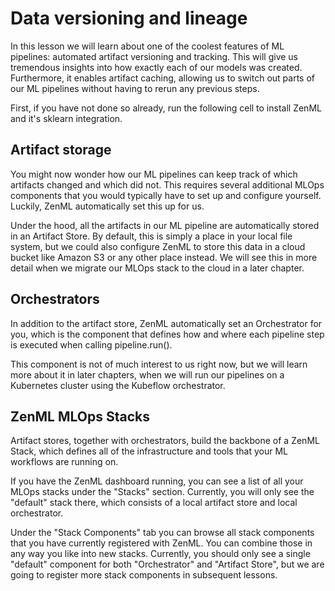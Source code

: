 # Data versioning and lineage

In this lesson we will learn about one of the coolest features of ML pipelines: automated artifact versioning and tracking. This will give us tremendous insights into how exactly each of our models was created. Furthermore, it enables artifact caching, allowing us to switch out parts of our ML pipelines without having to rerun any previous steps.

First, if you have not done so already, run the following cell to install ZenML and it's sklearn integration.

## Artifact storage

You might now wonder how our ML pipelines can keep track of which artifacts changed and which did not. This requires several additional MLOps components that you would typically have to set up and configure yourself. Luckily, ZenML automatically set this up for us.

Under the hood, all the artifacts in our ML pipeline are automatically stored in an Artifact Store. By default, this is simply a place in your local file system, but we could also configure ZenML to store this data in a cloud bucket like Amazon S3 or any other place instead. We will see this in more detail when we migrate our MLOps stack to the cloud in a later chapter.

## Orchestrators

In addition to the artifact store, ZenML automatically set an Orchestrator for you, which is the component that defines how and where each pipeline step is executed when calling pipeline.run().

This component is not of much interest to us right now, but we will learn more about it in later chapters, when we will run our pipelines on a Kubernetes cluster using the Kubeflow orchestrator.

## ZenML MLOps Stacks

Artifact stores, together with orchestrators, build the backbone of a ZenML Stack, which defines all of the infrastructure and tools that your ML workflows are running on.

If you have the ZenML dashboard running, you can see a list of all your MLOps stacks under the "Stacks" section. Currently, you will only see the "default" stack there, which consists of a local artifact store and local orchestrator.

Under the "Stack Components" tab you can browse all stack components that you have currently registered with ZenML. You can combine those in any way you like into new stacks. Currently, you should only see a single "default" component for both "Orchestrator" and "Artifact Store", but we are going to register more stack components in subsequent lessons.